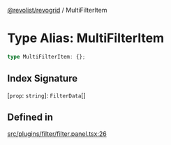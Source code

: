 [@revolist/revogrid](README.md) / MultiFilterItem

# Type Alias: MultiFilterItem

```ts
type MultiFilterItem: {};
```

## Index Signature

 \[`prop`: `string`\]: `FilterData`[]

## Defined in

[src/plugins/filter/filter.panel.tsx:26](https://github.com/revolist/revogrid/blob/47823c55f21dbab2ee19530dcd4c960a36eea0e4/src/plugins/filter/filter.panel.tsx#L26)
